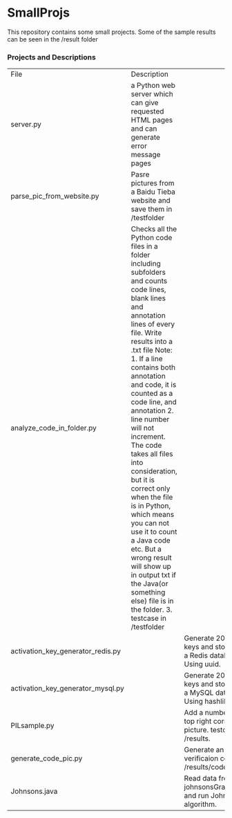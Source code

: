 # SmallProjs
This repository contains some small projects. Some of the sample results can be seen in the /result folder

### Projects and Descriptions  

<table>
  <tr>
    <td>File</td>
    <td>Description</td>
  </tr>
  <tr>
    <td>server.py</td>
    <td>a Python web server which can give requested HTML pages and can generate error message pages</td>
  </tr>
  <tr>
    <td>parse_pic_from_website.py</td>
    <td>Pasre pictures from a Baidu Tieba website and save them in /testfolder</td>
  </tr>
  <tr>
    <td>analyze_code_in_folder.py</td>
    <td>
    Checks all the Python code files in a folder including subfolders and counts code lines, blank lines and annotation lines of every file.
    Write results into a .txt file  
    Note:    
    1. If a line contains both annotation and code, it is counted as a code line, and annotation
    2. line number will not increment. The code takes all files into consideration, but it is correct only when the file is in Python, which means you can not use it to count a Java code etc. But a wrong result will show up in output txt if the Java(or something else) file is in the folder.  
    3. testcase in /testfolder</td>
    <tr><td>activation_key_generator_redis.py<td><td>Generate 20 activation keys and store them in a Redis database. Using uuid.<td></tr>
    <tr><td>activation_key_generator_mysql.py<td><td>Generate 20 activation keys and store them in a MySQL database. Using hashlib sha1.<td></tr>
    <tr><td>PILsample.py<td><td>Add a number at the top right corner of a picture. testcase in /results.<td></tr>
    <tr><td>generate_code_pic.py<td><td>Generate an image verificaion code. see /results/code.jpg.<td></tr>
    <tr><td>Johnsons.java<td><td>Read data from johnsonsGraphData.txt and run Johnson's algorithm.<td></tr>

</table>
